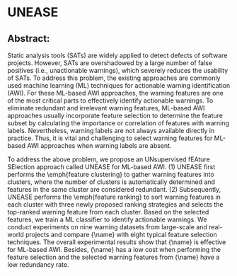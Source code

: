 # UNEASE
## Abstract: 

Static analysis tools (SATs) are widely applied to detect defects of software projects. However, SATs are overshadowed by a large number of false positives (i.e., unactionable warnings), which severely reduces the usability of SATs. To address this problem, the existing approaches are commonly used machine learning (ML) techniques for actionable warning identification (AWI). For these ML-based AWI approaches, the warning features are one of the most critical parts to effectively identify actionable warnings. To eliminate redundant and irrelevant warning features, ML-based AWI approaches usually incorporate feature selection to determine the feature subset by calculating the importance or correlation of features with warning labels. Nevertheless, warning labels are not always available directly in practice. Thus, it is vital and challenging to select warning features for ML-based AWI approaches when warning labels are absent.

To address the above problem, we propose an UNsupervised fEAture SElection approach called UNEASE for ML-based AWI. (1) UNEASE first performs the \emph{feature clustering} to gather warning features into clusters, where the number of clusters is automatically determined and features in the same cluster are considered redundant. (2) Subsequently, UNEASE performs the \emph{feature ranking} to sort warning features in each cluster with three newly proposed ranking strategies and selects the top-ranked warning feature from each cluster. Based on the selected features, we train a ML classifier to identify actionable warnings. We conduct experiments on nine warning datasets from large-scale and real-world projects and compare {\name} with eight typical feature selection techniques. The overall experimental results show that {\name} is effective for ML-based AWI. Besides, {\name} has a low cost when performing the feature selection and the selected warning features from {\name} have a low redundancy rate.
